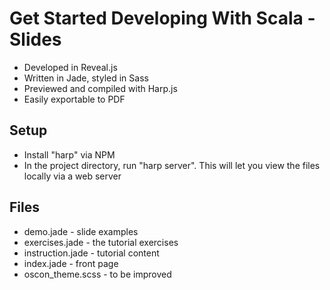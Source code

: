 # Get Started Developing With Scala - Slides

* Developed in Reveal.js
* Written in Jade, styled in Sass
* Previewed and compiled with Harp.js
* Easily exportable to PDF


## Setup

* Install "harp" via NPM
* In the project directory, run "harp server". This will let you view the files locally via a web server


## Files

* demo.jade - slide examples
* exercises.jade - the tutorial exercises
* instruction.jade - tutorial content
* index.jade - front page 
* oscon_theme.scss - to be improved


